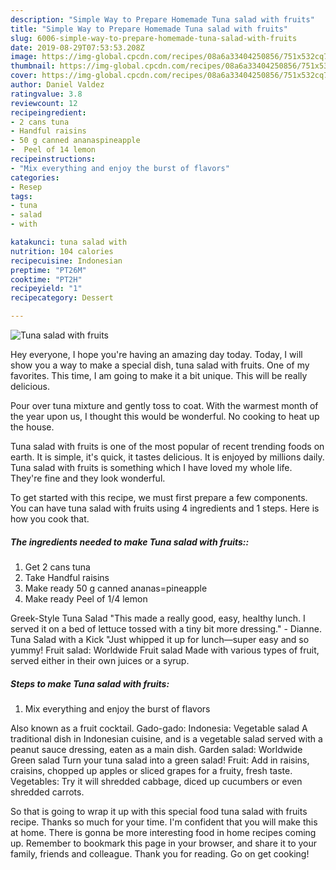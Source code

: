 ```yaml
---
description: "Simple Way to Prepare Homemade Tuna salad with fruits"
title: "Simple Way to Prepare Homemade Tuna salad with fruits"
slug: 6006-simple-way-to-prepare-homemade-tuna-salad-with-fruits
date: 2019-08-29T07:53:53.208Z
image: https://img-global.cpcdn.com/recipes/08a6a33404250856/751x532cq70/tuna-salad-with-fruits-recipe-main-photo.jpg
thumbnail: https://img-global.cpcdn.com/recipes/08a6a33404250856/751x532cq70/tuna-salad-with-fruits-recipe-main-photo.jpg
cover: https://img-global.cpcdn.com/recipes/08a6a33404250856/751x532cq70/tuna-salad-with-fruits-recipe-main-photo.jpg
author: Daniel Valdez
ratingvalue: 3.8
reviewcount: 12
recipeingredient:
- 2 cans tuna
- Handful raisins
- 50 g canned ananaspineapple
-  Peel of 14 lemon
recipeinstructions:
- "Mix everything and enjoy the burst of flavors"
categories:
- Resep
tags:
- tuna
- salad
- with

katakunci: tuna salad with
nutrition: 104 calories
recipecuisine: Indonesian
preptime: "PT26M"
cooktime: "PT2H"
recipeyield: "1"
recipecategory: Dessert

---
```



![Tuna salad with fruits](https://img-global.cpcdn.com/recipes/08a6a33404250856/751x532cq70/tuna-salad-with-fruits-recipe-main-photo.jpg)

Hey everyone, I hope you're having an amazing day today. Today, I will show you a way to make a special dish, tuna salad with fruits. One of my favorites. This time, I am going to make it a bit unique. This will be really delicious.

Pour over tuna mixture and gently toss to coat. With the warmest month of the year upon us, I thought this would be wonderful. No cooking to heat up the house.

Tuna salad with fruits is one of the most popular of recent trending foods on earth. It is simple, it's quick, it tastes delicious. It is enjoyed by millions daily. Tuna salad with fruits is something which I have loved my whole life. They're fine and they look wonderful.


To get started with this recipe, we must first prepare a few components. You can have tuna salad with fruits using 4 ingredients and 1 steps. Here is how you cook that.

##### The ingredients needed to make Tuna salad with fruits::

1. Get 2 cans tuna
1. Take Handful raisins
1. Make ready 50 g canned ananas=pineapple
1. Make ready  Peel of 1/4 lemon


Greek-Style Tuna Salad &#34;This made a really good, easy, healthy lunch. I served it on a bed of lettuce tossed with a tiny bit more dressing.&#34; - Dianne. Tuna Salad with a Kick &#34;Just whipped it up for lunch—super easy and so yummy! Fruit salad: Worldwide Fruit salad Made with various types of fruit, served either in their own juices or a syrup. 

##### Steps to make Tuna salad with fruits:

1. Mix everything and enjoy the burst of flavors


Also known as a fruit cocktail. Gado-gado: Indonesia: Vegetable salad A traditional dish in Indonesian cuisine, and is a vegetable salad served with a peanut sauce dressing, eaten as a main dish. Garden salad: Worldwide Green salad Turn your tuna salad into a green salad! Fruit: Add in raisins, craisins, chopped up apples or sliced grapes for a fruity, fresh taste. Vegetables: Try it will shredded cabbage, diced up cucumbers or even shredded carrots. 

So that is going to wrap it up with this special food tuna salad with fruits recipe. Thanks so much for your time. I'm confident that you will make this at home. There is gonna be more interesting food in home recipes coming up. Remember to bookmark this page in your browser, and share it to your family, friends and colleague. Thank you for reading. Go on get cooking!
